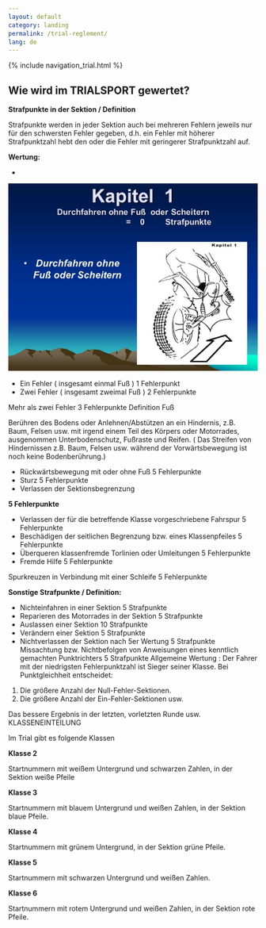 ```yaml
---
layout: default
category: landing
permalink: /trial-reglement/
lang: de
---
```


{% include navigation_trial.html %}

## Wie wird im TRIALSPORT  gewertet?

**Strafpunkte in der Sektion / Definition**

Strafpunkte werden in jeder Sektion auch bei mehreren Fehlern jeweils nur für den schwersten Fehler gegeben, d.h. ein Fehler mit höherer Strafpunktzahl hebt den oder die Fehler mit geringerer Strafpunktzahl auf.

**Wertung:**

*  
![Klicken um Bild zu vergrößern](https://github.com/msc-kasendorf/docker/blob/master/docs/download/Trialregeln%20(2).JPG?raw=true)

* Ein Fehler ( insgesamt einmal Fuß )  1 Fehlerpunkt
* Zwei Fehler ( insgesamt zweimal Fuß )  2 Fehlerpunkte

Mehr als zwei Fehler  3 Fehlerpunkte
Definition Fuß

Berühren des Bodens oder Anlehnen/Abstützen an ein Hindernis, z.B. Baum, Felsen usw. mit irgend einem Teil des Körpers oder Motorrades, ausgenommen Unterbodenschutz, Fußraste und Reifen. ( Das Streifen von Hindernissen z.B. Baum, Felsen usw. während der Vorwärtsbewegung ist noch keine Bodenberührung.)

* Rückwärtsbewegung mit oder ohne Fuß  5 Fehlerpunkte
* Sturz  5 Fehlerpunkte
* Verlassen der Sektionsbegrenzung

**5 Fehlerpunkte**
* Verlassen der für die betreffende Klasse vorgeschriebene Fahrspur            5 Fehlerpunkte        
* Beschädigen der seitlichen Begrenzung bzw. eines Klassenpfeiles  5 Fehlerpunkte
* Überqueren klassenfremde Torlinien oder Umleitungen 5 Fehlerpunkte
* Fremde Hilfe  5 Fehlerpunkte

Spurkreuzen in Verbindung mit einer Schleife  5 Fehlerpunkte

**Sonstige Strafpunkte / Definition:**
* Nichteinfahren in einer Sektion
5 Strafpunkte
* Reparieren des Motorrades in der Sektion
5 Strafpunkte
* Auslassen einer Sektion  10 Strafpunkte
* Verändern einer Sektion  5 Strafpunkte
* Nichtverlassen der Sektion nach 5er Wertung 5 Strafpunkte
Missachtung bzw. Nichtbefolgen von Anweisungen eines kenntlich gemachten Punktrichters  5  Strafpunkte
Allgemeine Wertung :
Der Fahrer mit der niedrigsten Fehlerpunktzahl ist Sieger seiner Klasse.
Bei Punktgleichheit entscheidet:

1. Die größere Anzahl der Null-Fehler-Sektionen.
2. Die größere Anzahl der Ein-Fehler-Sektionen usw.

Das bessere Ergebnis in der letzten, vorletzten Runde usw.
KLASSENEINTEILUNG

Im Trial gibt es folgende Klassen

**Klasse 2**

Startnummern mit weißem Untergrund und schwarzen Zahlen, in der Sektion weiße Pfeile

**Klasse 3**

Startnummern mit blauem Untergrund und weißen Zahlen, in der Sektion blaue Pfeile.

**Klasse 4**

Startnummern mit grünem Untergrund, in der Sektion grüne Pfeile.

**Klasse 5**

Startnummern mit schwarzen Untergrund und weißen Zahlen.

**Klasse 6**

Startnummern mit rotem Untergrund und weißen Zahlen, in der Sektion rote Pfeile.
